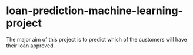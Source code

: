 # loan-prediction-machine-learning-project
The major aim of this project is to predict which of the customers will have their loan approved.
